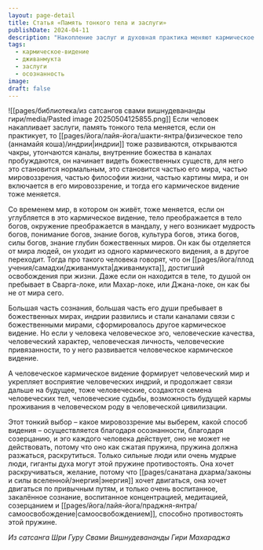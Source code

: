 ```yaml
---
layout: page-detail
title: Статья «Память тонкого тела и заслуги»
publishDate: 2024-04-11
description: "Накопление заслуг и духовная практика меняют кармическое видение: открываются чакры, пробуждаются внутренние божества, и человек начинает воспринимать божественные миры как часть своей реальности. Такое сознание ведёт к освобождению при жизни (дживанмукта), отделяя от человеческих ограничений. Только сильное, воспитанное сознание способно преодолеть инерцию эго и изменить своё видение."
tags:
  - кармическое-видение
  - дживанмукта
  - заслуги
  - осознанность
image: 
draft: false
---
```

![[pages/библиотека/из сатсангов свами вишнудевананды гири/media/Pasted image 20250504125855.png]]
 Если человек накапливает заслуги, память тонкого тела меняется, если он практикует, то [[pages/йога/лайя-йога/шакти-янтра/физическое тело (аннамайя коша)/индрии|индрии]] тоже развиваются, открываются чакры, утончаются каналы, внутренние божества в каналах пробуждаются, он начинает видеть божественных существ, для него это становится нормальным, это становится частью его мира, частью мировоззрения, частью философии жизни, частью картины мира, и он включается в его мировоззрение, и тогда его кармическое видение тоже меняется.

 Со временем мир, в котором он живёт, тоже меняется, если он углубляется в это кармическое видение, тело преображается в тело богов, окружение преображается в мандалу, у него возникает мудрость богов, понимание богов, знание богов, культура богов, этика богов, силы богов, знание глубин божественных миров. Он как бы отделяется от мира людей, он уходит из одного кармического видения, а в другое переходит. Тогда про такого человека говорят, что он [[pages/йога/плод учения/самадхи/дживанмукта|дживанмукта]], достигший освобождения при жизни. Даже если он находится в теле, то душой он пребывает в Сварга-локе, или Махар-локе, или Джана-локе, он как бы не от мира сего.

 Большая часть сознания, большая часть его души пребывает в божественных мирах, индрии развились и стали каналами связи с божественными мирами, сформировалось другое кармическое видение. Но если у человека человеческое эго, человеческие качества, человеческий характер, человеческая личность, человеческие привязанности, то у него развивается человеческое кармическое видение.

 А человеческое кармическое видение формирует человеческий мир и укрепляет восприятие человеческих индрий, и продолжает связи дальше на будущее, тоже человеческие, создаются семена человеческих тел, человеческие судьбы, возможность будущей кармы проживания в человеческом роду в человеческой цивилизации.

 Этот тонкий выбор – какое мировоззрение мы выберем, какой способ видения – осуществляется благодаря осознанности, благодаря созерцанию, и эго каждого человека действует, оно не может не действовать, потому что оно как сжатая пружина, пружина должна разжаться, раскрутиться. Только сильные люди или очень мудрые люди, гиганты духа могут этой пружине противостоять. Она хочет раскручиваться, желание, потому что [[pages/санатана дхарма/законы и силы вселенной/энергия|энергия]] хочет двигаться, она хочет двигаться по привычным путям, и только очень воспитанное, закалённое сознание, воспитанное концентрацией, медитацией, созерцанием и [[pages/йога/лайя-йога/праджня-янтра/самоосвобождение|самоосвобождением]], способно противостоять этой пружине.

*Из сатсанга Шри Гуру Свами Вишнудевананды Гири Махараджа*
